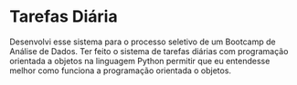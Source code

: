 # Tarefas Diária

Desenvolvi esse sistema para o processo seletivo de um Bootcamp de Análise de Dados.
Ter feito o sistema de tarefas diárias com programação orientada a objetos na linguagem Python permitir que eu entendesse melhor como funciona a programação orientada o objetos.
